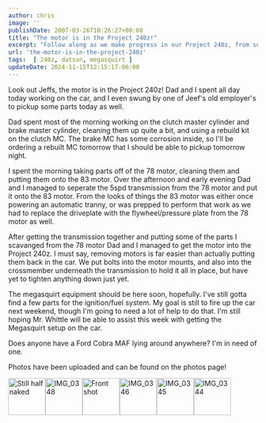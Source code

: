 ```yaml
---
author: chris
image: ''
publishDate: 2007-03-26T10:26:27+00:00
title: "The motor is in the Project 240z!"
excerpt: "Follow along as we make progress in our Project 240z, from separating the transmission to successfully installing the motor."
url: 'the-motor-is-in-the-project-240z'
tags:  [ 240z, datsun, megasquirt ] 
updateDate: 2024-11-15T12:15:17-06:00
---
```


Look out Jeffs, the motor is in the Project 240z! Dad and I spent all day today working on the car, and I even swung by one of Jeef's old employer's to pickup some parts today as well.

Dad spent most of the morning working on the clutch master cylinder and brake master cylinder, cleaning them up quite a bit, and using a rebuild kit on the clutch MC. The brake MC has some corrosion inside, so I'll be ordering a rebuilt MC tomorrow that I should be able to pickup tomorrow night. 

I spent the morning taking parts off of the 78 motor, cleaning them and putting them onto the 83 motor. Over the afternoon and early evening Dad and I managed to seperate the 5spd transmission from the 78 motor and put it onto the 83 motor. From the looks of things the 83 motor was either once powering an automatic tranny, or was prepped to perform that work as we had to replace the driveplate with the flywheel/pressure plate from the 78 motor as well.

After getting the transmission together and putting some of the parts I scavanged from the 78 motor Dad and I managed to get the motor into the Project 240z. I must say, removing motors is far easier than actually putting them back in the car. We put bolts into the motor mounts, and also into the crossmember underneath the transmission to hold it all in place, but have yet to tighten anything down just yet. 

The megasquirt equipment should be here soon, hopefully. I've still gotta find a few parts for the ignition/fuel system. My goal is still to fire up the car next weekend, though I'm going to need a lot of help to do that. I'm still hoping Mr. Whittle will be able to assist this week with getting the Megasquirt setup on the car.

Does anyone have a Ford Cobra MAF lying around anywhere? I'm in need of one.

Photos have been uploaded and can be found on the photos page!

<A class=image_link id=set_thumb_link_434601234 title="Still half naked" href="https://www.flickr.com/photos/chammond/434601234/in/set-72157594465585463/"><IMG height=75 alt="Still half naked" src="https://farm1.static.flickr.com/147/434601234_58ef1f58a1_s.jpg" width=75></A><A class=image_link id=set_thumb_link_434599950 title=IMG_0348 href="https://www.flickr.com/photos/chammond/434599950/in/set-72157594465585463/"><IMG height=75 alt=IMG_0348 src="https://farm1.static.flickr.com/176/434599950_7246302834_s.jpg" width=75></A><A class=image_link id=set_thumb_link_434599157 title="Front shot" href="https://www.flickr.com/photos/chammond/434599157/in/set-72157594465585463/"><IMG height=75 alt="Front shot" src="https://farm1.static.flickr.com/179/434599157_b7ed799d0d_s.jpg" width=75></A><A class=image_link id=set_thumb_link_434597905 title=IMG_0346 href="https://www.flickr.com/photos/chammond/434597905/in/set-72157594465585463/"><IMG height=75 alt=IMG_0346 src="https://farm1.static.flickr.com/178/434597905_4b30695c0a_s.jpg" width=75></A><A class=image_link id=set_thumb_link_434596885 title=IMG_0345 href="https://www.flickr.com/photos/chammond/434596885/in/set-72157594465585463/"><IMG height=75 alt=IMG_0345 src="https://farm1.static.flickr.com/168/434596885_c18ef8a0db_s.jpg" width=75></A><A class=image_link id=set_thumb_link_434595665 title=IMG_0344 href="https://www.flickr.com/photos/chammond/434595665/in/set-72157594465585463/"><IMG height=75 alt=IMG_0344 src="https://farm1.static.flickr.com/188/434595665_bd2b1910cd_s.jpg" width=75></A>
